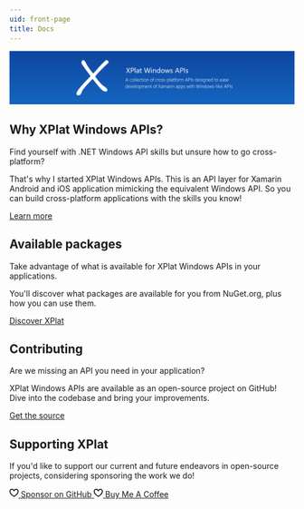 ```yaml
---
uid: front-page
title: Docs
---
```


<img src="images/ProjectBanner.png" alt="XPlat project banner" />

<div class="row">
<div class="col-md-6 col-xs-12">
<h2>Why XPlat Windows APIs?</h2>
<p>
Find yourself with .NET Windows API skills but unsure how to go cross-platform?
</p>
<p>
That's why I started XPlat Windows APIs. This is an API layer for Xamarin Android and iOS application mimicking the equivalent Windows API. So you can build cross-platform applications with the skills you know!
</p>
<span class="button">

[Learn more](articles/intro.md)

</span>
</div>
<div class="col-md-6 col-xs-12">
<h2>Available packages</h2>
<p>
Take advantage of what is available for XPlat Windows APIs in your applications.
</p>
<p>
You'll discover what packages are available for you from NuGet.org, plus how you can use them.
</p>
<span class="button">

[Discover XPlat](articles/available-packages.md)

</span>
</div>
</div>

<div class="row">
<div class="col-md-6 col-xs-12">
<h2>Contributing</h2>
<p>
Are we missing an API you need in your application?
</p>
<p>
XPlat Windows APIs are available as an open-source project on GitHub! Dive into the codebase and bring your improvements.
</p>
<span class="button">

[Get the source](https://github.com/XPlat-Apps/XPlat-Windows-APIs)

</span>
</div>
<div class="col-md-6 col-xs-12">
<h2>Supporting XPlat</h2>
<p>
If you'd like to support our current and future endeavors in open-source projects, considering sponsoring the work we do!
</p>
<span class="button sponsor-button">
<a aria-label="Sponsor @jamesmcroft" target="_top" href="https://github.com/sponsors/jamesmcroft/">
<svg height="16" class="octicon octicon-heart text-pink mr-2" viewbox="0 0 16 16" version="1.1" width="16" aria-hidden="true">
<path fill-rule="evenodd" d="M4.25 2.5c-1.336 0-2.75 1.164-2.75 3 0 2.15 1.58 4.144 3.365 5.682A20.565 20.565 0 008 13.393a20.561 20.561 0 003.135-2.211C12.92 9.644 14.5 7.65 14.5 5.5c0-1.836-1.414-3-2.75-3-1.373 0-2.609.986-3.029 2.456a.75.75 0 01-1.442 0C6.859 3.486 5.623 2.5 4.25 2.5zM8 14.25l-.345.666-.002-.001-.006-.003-.018-.01a7.643 7.643 0 01-.31-.17 22.075 22.075 0 01-3.434-2.414C2.045 10.731 0 8.35 0 5.5 0 2.836 2.086 1 4.25 1 5.797 1 7.153 1.802 8 3.02 8.847 1.802 10.203 1 11.75 1 13.914 1 16 2.836 16 5.5c0 2.85-2.045 5.231-3.885 6.818a22.08 22.08 0 01-3.744 2.584l-.018.01-.006.003h-.002L8 14.25zm0 0l.345.666a.752.752 0 01-.69 0L8 14.25z"></path>
</svg>
<span>Sponsor on GitHub</span>
</a>
</span>
<span class="button sponsor-button">
<a aria-label="Buy Me A Coffee @jamesmcroft" target="_top" href="https://buymeacoff.ee/jamesmcroft">
<svg height="16" class="octicon octicon-heart text-pink mr-2" viewbox="0 0 16 16" version="1.1" width="16" aria-hidden="true">
<path fill-rule="evenodd" d="M4.25 2.5c-1.336 0-2.75 1.164-2.75 3 0 2.15 1.58 4.144 3.365 5.682A20.565 20.565 0 008 13.393a20.561 20.561 0 003.135-2.211C12.92 9.644 14.5 7.65 14.5 5.5c0-1.836-1.414-3-2.75-3-1.373 0-2.609.986-3.029 2.456a.75.75 0 01-1.442 0C6.859 3.486 5.623 2.5 4.25 2.5zM8 14.25l-.345.666-.002-.001-.006-.003-.018-.01a7.643 7.643 0 01-.31-.17 22.075 22.075 0 01-3.434-2.414C2.045 10.731 0 8.35 0 5.5 0 2.836 2.086 1 4.25 1 5.797 1 7.153 1.802 8 3.02 8.847 1.802 10.203 1 11.75 1 13.914 1 16 2.836 16 5.5c0 2.85-2.045 5.231-3.885 6.818a22.08 22.08 0 01-3.744 2.584l-.018.01-.006.003h-.002L8 14.25zm0 0l.345.666a.752.752 0 01-.69 0L8 14.25z"></path>
</svg>
<span>Buy Me A Coffee</span>
</a>
</span>
</div>
</div>
